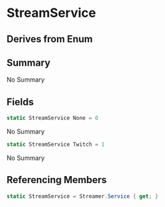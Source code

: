 # StreamService

## Derives from Enum

## Summary

No Summary
## Fields

```c#
static StreamService None = 0
```
No Summary
```c#
static StreamService Twitch = 1
```
No Summary
## Referencing Members

```c#
static StreamService = Streamer.Service { get; } 
```

